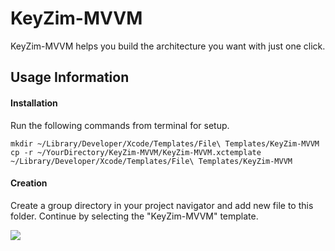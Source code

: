 # KeyZim-MVVM

KeyZim-MVVM helps you build the architecture you want with just one click.

## Usage Information

#### Installation

Run the following commands from terminal for setup.

```
mkdir ~/Library/Developer/Xcode/Templates/File\ Templates/KeyZim-MVVM
cp -r ~/YourDirectory/KeyZim-MVVM/KeyZim-MVVM.xctemplate ~/Library/Developer/Xcode/Templates/File\ Templates/KeyZim-MVVM
```

#### Creation

Create a group directory in your project navigator and add new file to this folder. Continue by selecting the "KeyZim-MVVM" template.

<img src="https://i.ibb.co/Rv7PtVq/1.png">
